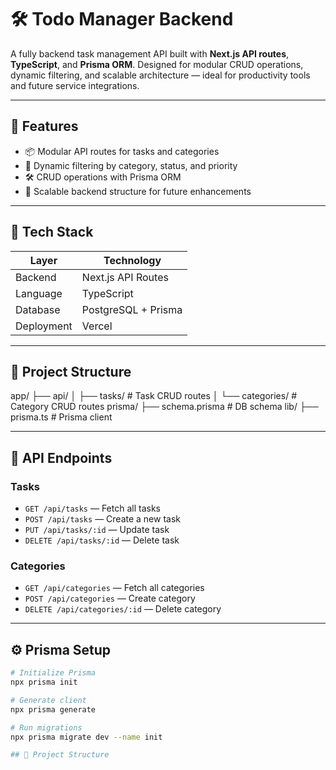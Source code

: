# 🛠️ Todo Manager Backend

A fully backend task management API built with **Next.js API routes**, **TypeScript**, and **Prisma ORM**. Designed for modular CRUD operations, dynamic filtering, and scalable architecture — ideal for productivity tools and future service integrations.

---

## 🚀 Features

- 📦 Modular API routes for tasks and categories
- 🧠 Dynamic filtering by category, status, and priority
- 🛠️ CRUD operations with Prisma ORM
- 🧱 Scalable backend structure for future enhancements

---

## 🧰 Tech Stack

| Layer        | Technology         |
|--------------|--------------------|
| Backend      | Next.js API Routes |
| Language     | TypeScript         |
| Database     | PostgreSQL + Prisma |
| Deployment   | Vercel              |

---
## 📂 Project Structure

app/ ├── api/ │ ├── tasks/ # Task CRUD routes │ └── categories/ # Category CRUD routes prisma/ ├── schema.prisma # DB schema lib/ ├── prisma.ts # Prisma client

---

## 🧪 API Endpoints

### Tasks

- `GET /api/tasks` — Fetch all tasks
- `POST /api/tasks` — Create a new task
- `PUT /api/tasks/:id` — Update task
- `DELETE /api/tasks/:id` — Delete task

### Categories

- `GET /api/categories` — Fetch all categories
- `POST /api/categories` — Create category
- `DELETE /api/categories/:id` — Delete category

---

## ⚙️ Prisma Setup

```bash
# Initialize Prisma
npx prisma init

# Generate client
npx prisma generate

# Run migrations
npx prisma migrate dev --name init

## 📂 Project Structure

